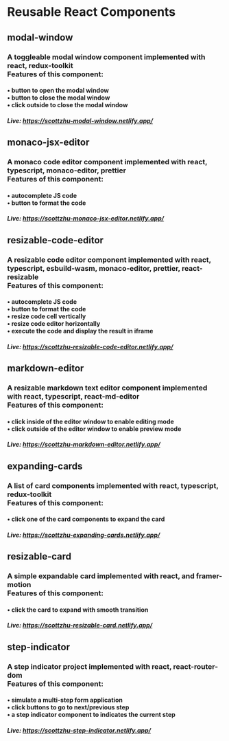 # Reusable React Components

## modal-window

### A toggleable modal window component implemented with react, redux-toolkit<br />Features of this component:

#### • button to open the modal window <br />• button to close the modal window <br />• click outside to close the modal window

##### Live: https://scottzhu-modal-window.netlify.app/

## monaco-jsx-editor

### A monaco code editor component implemented with react, typescript, monaco-editor, prettier<br />Features of this component:

#### • autocomplete JS code <br />• button to format the code

##### Live: https://scottzhu-monaco-jsx-editor.netlify.app/

## resizable-code-editor

### A resizable code editor component implemented with react, typescript, esbuild-wasm, monaco-editor, prettier, react-resizable<br />Features of this component:

#### • autocomplete JS code <br />• button to format the code <br />• resize code cell vertically <br />• resize code editor horizontally <br />• execute the code and display the result in iframe

##### Live: https://scottzhu-resizable-code-editor.netlify.app/

## markdown-editor

### A resizable markdown text editor component implemented with react, typescript, react-md-editor<br />Features of this component:

#### • click inside of the editor window to enable editing mode<br />• click outside of the editor window to enable preview mode

##### Live: https://scottzhu-markdown-editor.netlify.app/

## expanding-cards

### A list of card components implemented with react, typescript, redux-toolkit<br />Features of this component:

#### • click one of the card components to expand the card

##### Live: https://scottzhu-expanding-cards.netlify.app/

## resizable-card

### A simple expandable card implemented with react, and framer-motion<br />Features of this component:

#### • click the card to expand with smooth transition

##### Live: https://scottzhu-resizable-card.netlify.app/

## step-indicator

### A step indicator project implemented with react, react-router-dom<br />Features of this component:

#### • simulate a multi-step form application<br />• click buttons to go to next/previous step<br />• a step indicator component to indicates the current step

##### Live: https://scottzhu-step-indicator.netlify.app/
